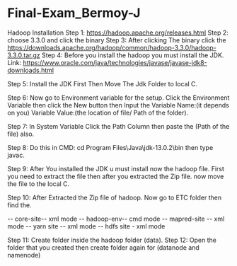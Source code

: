 # Final-Exam_Bermoy-J
Hadoop Installation
Step 1: https://hadoop.apache.org/releases.html
Step 2: choose 3.3.0 and click the binary
Step 3: After clicking The binary click the https://downloads.apache.org/hadoop/common/hadoop-3.3.0/hadoop-3.3.0.tar.gz
Step 4: Before you install the hadoop you must install the JDK. 
Link: https://www.oracle.com/java/technologies/javase/javase-jdk8-downloads.html

Step 5: Install the JDK First Then Move The Jdk Folder to local C.

Step 6: Now go to Environment variable for the setup. Click the Environment Variable then click the New button then Input the Variable Name:(it depends on you) Variable Value:(the location of file/ Path of the folder).

Step 7: In System Variable Click the Path Column then paste the (Path of the file) also.

Step 8: Do this in CMD: cd Program Files\Java\jdk-13.0.2\bin
then type javac.

Step 9: After You installed the JDK u must install now the hadoop file. First you need to extract the file then after you extracted the Zip file. now move the file to the local C. 

Step 10: After Extracted the Zip file of hadoop. Now go to ETC folder then find the.

-- core-site-- xml mode
-- hadoop-env-- cmd mode
-- mapred-site -- xml mode
-- yarn site -- xml mode
-- hdfs site - xml mode

Step 11: Create folder inside the hadoop folder (data).
Step 12: Open the folder that you created then create folder again for (datanode and namenode)
